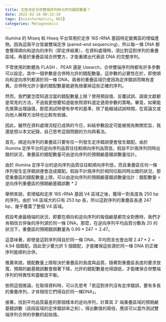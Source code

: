 ```yaml
---
title: 怎麼決定合併雙端序列時允許的錯配數量？
date: 2022-02-16 00:15:18
tags: [bioinformatics, NGS]
categories: Metagenomics
---
```


illumina 的 Miseq 和 Hiseq 平台常用於定序 16S rRNA 基因特定變異區的增幅產物。因為這兩平台皆屬雙端定序 (paired-end sequencing)，所以每一條 DNA 都會獲得順向和逆向的序列（即定序結果）。在資料處理時，須比對這對序列的重疊區域，再基於重疊區域合併雙方，才能重建出代表該 DNA 的完整序列。

不管使用的軟體為 FLASH 、PEAR 還是 Usearch，合併雙端序列時都有許多參數可以設定。其中一個參數是合併時允許的錯配數量。這參數的必要性在於，即使順向和逆向序列都源於同一條 DNA，兩者的重疊區域仍會因為定序錯誤而略有差異。合併時允許少量的錯配數量能避免捨棄掉這些正確的序列。

然而，我們要怎麼知道洽當的錯配數量上限？使用預設值、反覆試誤、調查文獻都是常見的方法，不過我更想要知道能依照資料選定適用參數的策略。畢竟，如果能先推算出理論值，那麼測試時便有參考的基準，除了能縮減試誤時間，在寫論文或向他人解釋方法時也比較有依據。

因此，雖然在資料處理流程已成熟的今日，糾結參數設定可能被視為無關宏旨，我還是想以本文紀錄，自己思考這個問題的方向與看法。
<!--more-->

首先，順逆向序列的重疊區只要有任一列發生定序錯誤便會發生錯配。由於 illumina 定序平台的逆向序列品質往往較順向序列品質低，假設不計兩序列同時出錯的狀況，重疊區的錯配數量可由逆向序列的預期鹼基錯誤數量估計。

由於 illumina 定序平台的逆向序列品質往往較順向序列低，而且重疊區任何一條序列發生定序錯誤便會造成錯配。假設不計兩序列於相同位點同時出錯的狀況，那麼重疊區的錯配數量上限，可以由逆向序列的預期鹼基錯誤數量估計：錯配數量 < 逆向序列重疊區的預期鹼基錯誤數 * 2

舉例來說，若增幅和定序 16S rRNA 基因 V4 區域之後，獲得一對長度為 250 bp 的序列。由於 V4 區域大約只有 253 bp 長，所以這對序列的重疊區長達 247 bp，幾乎覆蓋了整個 V4 區域。

假設考慮最極端的狀況，即要在順向和逆向序列的每個鹼基都完全對應時，我們才肯相信合併後的序列源於同一條 DNA。那麼，在逆向序列平均品質分數為 20 的狀況下，重疊區的預期錯誤數量為 $0.99 * 247 = 2.47$。

這意味著，即使是這對序列得自於同一條 DNA，平均而言也會出現 $2.47 * 2 = 4.94$ 個錯配。因此至少要允許 5 個錯配，才能確保這些源於同一條 DNA 的正確序列能順利合併。

推廣來說，錯配數量上限取決於重疊區的長度與品質。隨著對重疊區長度的要求放寬，預期的鹼基錯誤數會跟著下降，允許的錯配數量也得調低，才能確保合併雙端序列的特異性和靈敏度平衡。

依照這個推論，在取得資料時，可以先思考「若這對序列沒有定序錯誤，要有多長的重疊序列，才肯相信它們得自於同一條DNA」。

接著，找到平均品質最差的那個樣本的逆向序列，計算其 3' 端重疊區域的預期鹼基錯誤數（該段區域的定序錯誤率之和），得出數值的兩倍，應該可以當作測試雙端序列合併的參數的起始值。